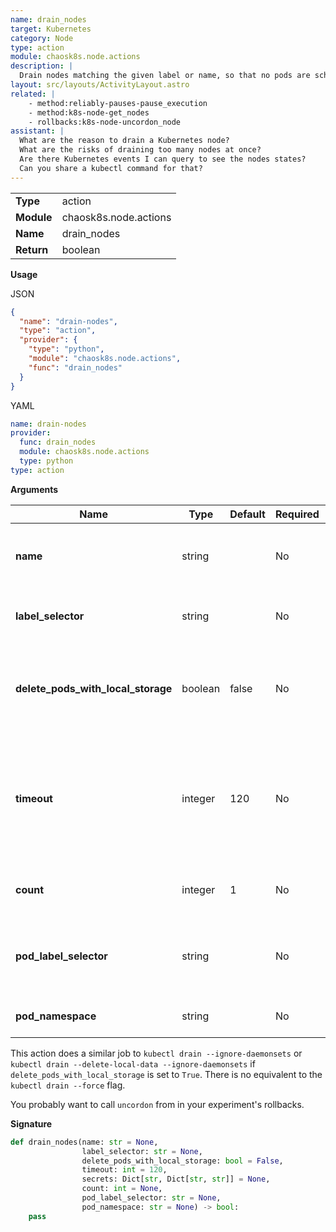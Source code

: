 ```yaml
---
name: drain_nodes
target: Kubernetes
category: Node
type: action
module: chaosk8s.node.actions
description: |
  Drain nodes matching the given label or name, so that no pods are scheduled on them any longer and running pods are evicted
layout: src/layouts/ActivityLayout.astro
related: |
    - method:reliably-pauses-pause_execution
    - method:k8s-node-get_nodes
    - rollbacks:k8s-node-uncordon_node
assistant: |
  What are the reason to drain a Kubernetes node?
  What are the risks of draining too many nodes at once?
  Are there Kubernetes events I can query to see the nodes states?
  Can you share a kubectl command for that?
---
```


|            |                       |
| ---------- | --------------------- |
| **Type**   | action                |
| **Module** | chaosk8s.node.actions |
| **Name**   | drain_nodes           |
| **Return** | boolean               |

**Usage**

JSON

```json
{
  "name": "drain-nodes",
  "type": "action",
  "provider": {
    "type": "python",
    "module": "chaosk8s.node.actions",
    "func": "drain_nodes"
  }
}
```

YAML

```yaml
name: drain-nodes
provider:
  func: drain_nodes
  module: chaosk8s.node.actions
  type: python
type: action
```

**Arguments**

| Name                               | Type    | Default | Required | Title                            | Description                                                                             |
| ---------------------------------- | ------- | ------- | -------- | -------------------------------- | --------------------------------------------------------------------------------------- |
| **name**                           | string  |         | No       | Name                             | Specifiy a node name or a label selector below                                          |
| **label_selector**                 | string  |     | No       | Label Selector                   | Selectors to target the appropriate nodes                                               |
| **delete_pods_with_local_storage** | boolean | false   | No       | Delete Pods with a Local Storage | Whether to also drain nodes where pods have a local storage attached                    |
| **timeout**                        | integer | 120     | No       | Timeout                          | Timeout for the operation. Make sure to give plenty of time based on the nodes workload |
| **count**                          | integer | 1    | No       | Nodes Amount                     | The number of nodes to drain                                                            |
| **pod_label_selector**             | string  |     | No       | Per Pod Selection                | Select nodes running the matching pods selection                                        |
| **pod_namespace**                  | string  |     | No       | Pod Namespace                    | Pods selection namespace                                                                |

This action does a similar job to `kubectl drain --ignore-daemonsets` or `kubectl drain --delete-local-data --ignore-daemonsets` if `delete_pods_with_local_storage` is set to `True`. There is no equivalent to the `kubectl drain --force` flag.

You probably want to call `uncordon` from in your experiment's rollbacks.

**Signature**

```python
def drain_nodes(name: str = None,
                label_selector: str = None,
                delete_pods_with_local_storage: bool = False,
                timeout: int = 120,
                secrets: Dict[str, Dict[str, str]] = None,
                count: int = None,
                pod_label_selector: str = None,
                pod_namespace: str = None) -> bool:
    pass
```
